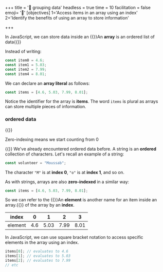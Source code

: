+++
title = '📜 grouping data'
headless = true
time = 10
facilitation = false
emoji= '🧩'
[objectives]
    1='Access items in an array using an index'
    2='Identify the benefits of using an array to store information'

+++

In JavaScript, we can store data inside an {{<tooltip title="array">}}An **array** is an ordered list of data{{</tooltip>}}

Instead of writing:

```js
const item0 = 4.6;
const item1 = 5.03;
const item2 = 7.99;
const item4 = 8.01;
```

We can declare an **array literal** as follows:

```js
const items = [4.6, 5.03, 7.99, 8.01];
```

Notice the identifier for the array is **items**.
The word `items` is plural as arrays can store multiple pieces of information.

### ordered data

{{<note type="tip" title="Recall">}}

Zero-indexing means we start counting from 0

{{</note>}}
We've already encountered ordered data before. A string is an **ordered** collection of characters. Let's recall an example of a string:

```js
const volunteer = "Moussab";
```

The character `"M"` is at **index 0**, `"o"` is at **index 1**, and so on.

As with strings, arrays are also **zero-indexed** in a similar way:

```js
const items = [4.6, 5.03, 7.99, 8.01];
```

So we can refer to the {{<tooltip title="elements">}}An **element** is another name for an item inside an array.{{</tooltip>}} of the array by an **index**.

|  index  |  0  |  1   | 2    | 3    |
| :-----: | :-: | :--: | ---- | ---- |
| element | 4.6 | 5.03 | 7.99 | 8.01 |

In JavaScript, we can use square bracket notation to access specific elements in the array using an index.

```js
items[0]; // evaluates to 4.6
items[1]; // evaluates to 5.03
items[2]; // evaluates to 7.99
// etc
```
